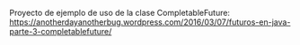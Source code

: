 Proyecto de ejemplo de uso de la clase CompletableFuture: https://anotherdayanotherbug.wordpress.com/2016/03/07/futuros-en-java-parte-3-completablefuture/